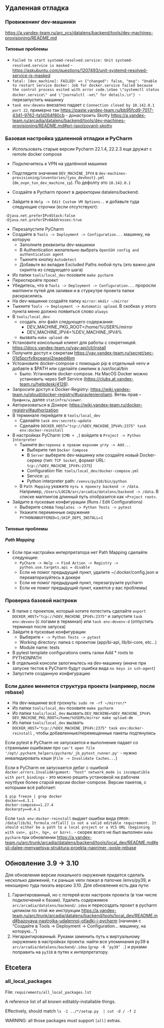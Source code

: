 ## Удаленная отладка ##

### Провиженинг dev-машинки ###

https://a.yandex-team.ru/arc_vcs/datalens/backend/tools/dev-machines-provisioning/README.md


#### Типовые проблемы ####

* `Failed to start systemd-resolved.service: Unit systemd-resolved.service is masked` - https://askubuntu.com/questions/1207493/unit-systemd-resolved-service-is-masked
* `fatal: [dev_machine]: FAILED! => {"changed": false, "msg": "Unable to restart service docker: Job for docker.service failed because the control process exited with error code.\nSee \"systemctl status docker.service\" and \"journalctl -xe\" for details.\n"} ` - перезапустить машинку
* `task env:devenv` внезапно падает с `Connection closed by 10.142.0.1 port 22`, примерно так https://paste.yandex-team.ru/bb95fcd9-7017-4341-9762-fa1d264f80cb - донастроить Skotty https://a.yandex-team.ru/arcadia/datalens/backend/tools/dev-machines-provisioning/README.md#pri-ispolzovanii-skotty


### Базовая настройка удаленной отладки и PyCharm ###

* Использовать старые версии Pycharm 22.1.4, 22.2.3 еще дружат с remote docker compose
* Подключитесь к VPN на удалённой машинке
* Подглядите значение `DEV_MACHINE_IPV4` в `dev-machines-provisioning/inventories/{you_devhost}.yml` (`dm_ovpn_tun_dev_machine_ip`). По дефолту это `10.142.0.1`

* Создайте в Pycharm проект в директории datalens/backend.
* Зайдите в `Help -> Edit Custom VM Options..` и добавьте туда следующие строчки (если отсутствуют):
```
-Djava.net.preferIPv4Stack:false
-Djava.net.preferIPv6Addresses:true
```
 * Перезапустите PyCharm
 * Создайте в `Tools -> Deployment -> Configuration...` машинку, на которую
    * Заполните реквизиты dev-машинки
    * В Authentication желательно выбрать `OpenSSH config and authentication agent`
    * Тыкните кнопку `Autodetect`
    * Добавьте во вкладке Excluded Paths любой путь (это важно для скрипта из следующего шага)
 * Из папки `tools/local_dev` позовите `make pycharm`
 * Переоткройте проект
 * Убедитесь, что в `Tools -> Deployment -> Configuration...` проросли маппинги путей для заливки
 и в стуркутре проекта папки раскрасились
 * На dev-машинке создайте папку `mirror`: `mkdir ~/mirror`
 * Тыкните `Tools -> Deployment -> Automatic upload`. В скобках у этого пункта меню должно появиться слово `always`
 * В `tools/local_dev`:
   * создать .env файл следующего содержания:
     * DEV_MACHINE_PKG_ROOT=/home/%USER%/mirror
     * DEV_MACHINE_IPV4=%DEV_MACHINE_IPV4%
   * вызвать `make upload-dm`
 * Установите консольный клиент для работы с секретницей. https://docs.yandex-team.ru/yav-api/cli/install
 * Получите доступ к секретам https://yav.yandex-team.ru/secret/sec-01d5pcrfv9xceanxj2jwaed4bm
 * Устоановите docker-compose с помощью pip в отдельный venv и добавте в $PATH или сделайте симлинк в /usr/local/bin
   * Было: Установите docker-compose. На MacOS Docker можно установить через Self Service (https://clubs.at.yandex-team.ru/helpdesk/4126).
 * Запросите доступ к Docker-Registry: https://wiki.yandex-team.ru/qloud/docker-registry/#upravlenieroljami. Ветвь прав – `Префиксы`, далее `statinfra/viewer`.
 * Авторизоваться в Докере: https://wiki.yandex-team.ru/docker-registry/#authorization
 * В терминале перейдите в `tools/local_dev`
    * Сделайте `task env:secrets-update`
    * Сделайте `DOCKER_HOST="tcp://%DEV_MACHINE_IPV4%:2375" task env:docker-reinstall`
 * В настройках PyCharm (`CMD + ,`) войдите в `Project -> Python Interpreter`
    * Тыкните `Шестеренка в правом верхнем углу -> Add...`
        * Выберите тип `Docker Compose`
        * В `Server` выберите dev-машинку
        или создайте новый Docker-сервер (тип: `TCP Socket`, формат URL: `tcp://%DEV_MACHINE_IPV4%:2375`)
        * Configuration file: `tools/local_dev/docker-compose.yml`
        * Service: `pi`
        * Python interpreter path: `/venvs/py310/bin/python`
    * В `Path Mapping` укажите `путь к проекту backend -> /data`. Например, `/Users/LOGIN/arc/arcadia/datalens/backend -> /data`. В списке маппингов длинный путь отобразится как `<Project root>`.
 * Зайдите в пусковые конфигурации (Runs / Edit Configurations)
    * Выберите слева `Templates -> Python Tests -> pytest`
    * Укажите переменные окружения `PYTHONUNBUFFERED=1;SKIP_DEPS_INSTALL=1`


#### Типовые проблемы ####
##### Path Mapping #####
* Если при настройки интерпретатора нет Path Mapping сделайте следующие:
  * `PyCharm -> Help -> Find Action -> Registry -> python.use.targets.api = disable`
  * Если не помог предыдущий пункт, удалите ~/.docker/config.json и переавторизуйтесь в докере
  * Если не помог предыдущий пункт, перезагрузите pycharm
  * Если не помог предыдущий пункт, кажется у вас проблемы(


### Проверка базовой настроки ###

* В папке с проектом, который хотите потестить сделайте `export DOCKER_HOST="tcp://%DEV_MACHINE_IPV4%:2375"`
   и запустите `task env:devenv` (с логами в терминал) или `task env:devenv-d` (отпустить терминал после запуска)
* Зайдите в пусковые конфигурации
   * Выберите `+ -> Python Tests -> pytest`
   * Working directory: папка с проектом (app/bi-api, lib/bi-core, etc...)
   * Module name: tests
* В pytest template configurations снять галки Add * roots to PYTHONPATH
* В отдельной консоли залогиньтесь на dev-машинку (иначе при запуске тестов в PyCharm будут ошибка вида `no keys in ssh-agent`)
* Запустите созданную конфигурацию

### Если далее меняется структура проекта (например, после rebase) ###
* На dev-машинке всё грохнуть: `sudo rm -rf ~/mirror/*`
* Из папки `tools/local_dev` позовите `make pycharm`
* Из папки `tools/local_dev` вызвать `DEV_MACHINE=%DEV_MACHINE_IPV4% DEV_MACHINE_PKG_ROOT=/home/%USER%/mirror make upload-dm`
* Из папки `tools/local_dev` вызвать `DOCKER_HOST="tcp://%DEV_MACHINE_IPV4%:2375" task env:docker-reinstall` , чтобы добавленные/перемещенные пакеты подтянулись

Если pytest в PyCharm не запускается и выполнение падает со странными ошибками про `can't open file '/opt/.pycharm_helpers/pycharm/_jb_pytest_runner.py'` - нужно инвалидировать кэши (`File -> Invalidate Caches...`)

Если в PyCharm не запускается дебаг с ошибкой `docker.errors.InvalidArgument: "host" network_mode is incompatible with port_bindings` - это можно решить установкой на рабочем ноутбуке более старой версии docker-compose. Версии пакетов, с которыми всё работает:
```
$ pip freeze | grep docker
docker==4.3.1
docker-compose==1.27.4
dockerpty==0.4.1
```

Если `task env:docker-reinstall` выдает ошибки вида `ERROR: /data/lib/bi_formula_ref[all] is not a valid editable requirement. It should either be a path to a local project or a VCS URL (beginning with svn+, git+, hg+, or bzr+).` - скорее всего не был выполнен `make pycharm` при обновлении https://a.yandex-team.ru/arc/trunk/arcadia/datalens/backend/tools/local_dev/README.md#esli-dalee-menyaetsya-struktura-proekta-naprimer,-posle-rebase

## Обновление 3.9 -> 3.10 ##

Для обновления версии локального окружения придется сделать несколько движений, т.к раньше venv лежал в папочке /envs/py39, и некошерно туда пихать версию 3.10. Для обновления есть два пути:
1. Гарантированный, но с потерей всех настроек проекта (в том числе подключений к базам). Удалить содержимое `arc/arcadia/datalens/backend/.idea` и пересоздать проект в pycharm целиком по этой же инструкции https://a.yandex-team.ru/arc/trunk/arcadia/datalens/backend/tools/local_dev/README.md#bazovaya-nastrojka-udalennoj-otladki-i-pycharm (начиная с “Создайте в Tools -> Deployment -> Configuration... машинку, на которую…”)
2. Негарантированный. Руками заменить путь к виртуальному окружению в настройках проекта: найти все упоминания py39 в `arc/arcadia/datalens/backend/.idea` (`grep -R ‘py39’ .`) и руками поправить на `py310` в путях к интерпретатору.


## Etcetera ##

### all_local_packages ###

File: `requirements/all_local_packages.lst`

A reference list of all known editably-installable things.

Effectively, should match `ls -1 ../*/setup.py  | cut -d / -f 2`

WARNING: all those packages must support `[all]` extras.
